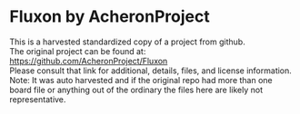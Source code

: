 
# Fluxon by AcheronProject  
This is a harvested standardized copy of a project from github.  
The original project can be found at:  
https://github.com/AcheronProject/Fluxon  
Please consult that link for additional, details, files, and license information.  
Note: It was auto harvested and if the original repo had more than one board file or anything out of the ordinary the files here are likely not representative.  
    